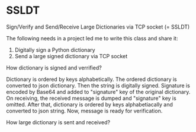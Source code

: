 # SSLDT
Sign/Verify and Send/Receive Large Dictionaries via TCP socket (= SSLDT)

The following needs in a project led me to write this class and share it:
1) Digitally sign a Python dictionary
2) Send a large signed dictionary via TCP socket

How dictionary is signed and verrified? 

Dictionary is ordered by keys alphabetically. The ordered dictionary is converted to json dictionary. Then the string is digitally signed. Signature is encoded by Base64 and added to "signature" key of the original dictionary.
On receiving, the received message is dumped and "signature" key is omitted. After that, dictionary is ordered by keys alphabetiacally and converted to json string. Now, message is ready for verification.

How large dictionary is sent and received?
